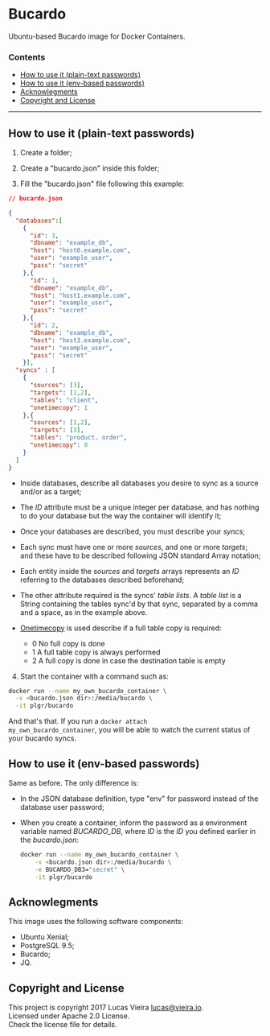 # Bucardo

Ubuntu-based Bucardo image for Docker Containers.

### Contents
* [How to use it (plain-text passwords)](#how-to-use-it-plain-text-passwords)
* [How to use it (env-based passwords)](#how-to-use-it-env-based-passwords)
* [Acknowlegments](#acknowlegments)
* [Copyright and License](#copyright-and-license)

---

## How to use it (plain-text passwords)

1. Create a folder;

2. Create a "bucardo.json" inside this folder;

3. Fill the "bucardo.json" file following this example:

  ```json
  // bucardo.json

  {
    "databases":[
      {
        "id": 3,
        "dbname": "example_db",
        "host": "host0.example.com",
        "user": "example_user",
        "pass": "secret"
      },{
        "id": 1,
        "dbname": "example_db",
        "host": "host1.example.com",
        "user": "example_user",
        "pass": "secret"
      },{
        "id": 2,
        "dbname": "example_db",
        "host": "host3.example.com",
        "user": "example_user",
        "pass": "secret"
      }],
    "syncs" : [
      {
        "sources": [3],
        "targets": [1,2],
        "tables": "client",
        "onetimecopy": 1
      },{
        "sources": [1,2],
        "targets": [3],
        "tables": "product, order",
        "onetimecopy": 0
      }
    ]
  }
  ```

  * Inside databases, describe all databases you desire to sync as a source and/or as a target;

  * The *ID* attribute must be a unique integer per database, and has nothing to do your database but the way the container will identify it;

  * Once your databases are described, you must describe your *syncs*;

  * Each sync must have one or more *sources*, and one or more *targets*; and these have to be described following JSON standard Array notation;

  * Each entity inside the *sources* and *targets* arrays represents an *ID* referring to the databases described beforehand;

  * The other attribute required is the syncs' *table lists*. A *table list* is a String containing the tables sync'd by that sync, separated by a comma and a space, as in the example above.

  * [Onetimecopy](https://bucardo.org/wiki/Onetimecopy) is used describe if a full table copy is required:
    - 0 No full copy is done
    - 1 A full table copy is always performed
    - 2 A full copy is done in case the destination table is empty
    
4. Start the container with a command such as:

  ```bash
  docker run --name my_own_bucardo_container \
    -v <bucardo.json dir>:/media/bucardo \
    -it plgr/bucardo
  ```

And that's that. If you run a <code>docker attach my_own_bucardo_container</code>, you will be able to watch the current status of your bucardo syncs.

## How to use it (env-based passwords)

Same as before. The only difference is:

* In the JSON database definition, type "env" for password instead of the database user password;

* When you create a container, inform the password as a environment variable named *BUCARDO_DB<ID>*, where *ID* is the *ID* you defined earlier in the *bucardo.json*:

  ```bash
  docker run --name my_own_bucardo_container \
      -v <bucardo.json dir>:/media/bucardo \
      -e BUCARDO_DB3="secret" \
      -it plgr/bucardo
  ```

## Acknowlegments

This image uses the following software components:

* Ubuntu Xenial;
* PostgreSQL 9.5;
* Bucardo;
* JQ.

## Copyright and License

This project is copyright 2017 Lucas Vieira [lucas@vieira.io](mailto:lucas@vieira.io).<br />
Licensed under Apache 2.0 License.<br />
Check the license file for details.
